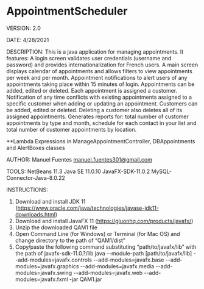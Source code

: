# AppointmentScheduler

VERSION: 2.0

DATE: 4/28/2021

DESCRIPTION:
This is  a java application for managing appointments. It features:
A login screen validates user credentials (username and password) and provides internationalization for French users.
A main screen displays calendar of appointments and allows filters to view appointments per week and per month. 
Appointment notifications to alert users of any appointments taking place within 15 minutes of login.
Appointments can be added, edited or deleted. Each appointment is assigned a customer.
Notification of any time conflicts with existing appointments assigned to a specific customer when adding or updating an appointment.
Customers can be added, edited or deleted. Deleting a customer also deletes all of its assigned appointments.
Generates reports for: total number of customer appointments by type and month, schedule for each contact in your list and total number of customer appointments by location.

**Lambda Expressions in ManageAppointmentController, DBAppointments and AlertBoxes classes

AUTHOR:
Manuel Fuentes
manuel.fuentes301@gmail.com

TOOLS:
NetBeans 11.3
Java SE 11.0.10
JavaFX-SDK-11.0.2
MySQL-Connector-Java-8.0.22

INSTRUCTIONS:
1. Download and install JDK 11 (https://www.oracle.com/java/technologies/javase-jdk11-downloads.html)
2. Download and install JavaFX 11 (https://gluonhq.com/products/javafx/)
3. Unzip the downloaded QAM1 file 
4. Open Command Line (for Windows) or Terminal (for Mac OS) and change directory to the path of “QAM1/dist”
5. Copy/paste the following command substituting “path/to/javafx/lib” with the path of  javafx-sdk-11.0.?/lib
java --module-path [path/to/javafx/lib] --add-modules=javafx.controls --add-modules=javafx.base --add-modules=javafx.graphics --add-modules=javafx.media --add-modules=javafx.swing --add-modules=javafx.web --add-modules=javafx.fxml -jar QAM1.jar
